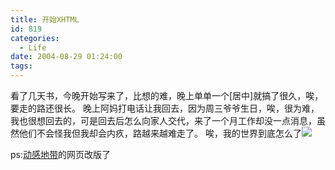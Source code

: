 ```yaml
---
title: 开始XHTML
id: 819
categories:
  - Life
date: 2004-08-29 01:24:00
tags:
---
```


看了几天书，今晚开始写来了，比想的难，晚上单单一个[居中]就搞了很久，唉，要走的路还很长。
晚上阿妈打电话让我回去，因为周三爷爷生日，唉，很为难，我也很想回去的，可是回去后怎么向家人交代，来了一个月工作却没一点消息，虽然他们不会怪我但我却会内疚，路越来越难走了。
唉，我的世界到底怎么了![](/images/2004/08/15_12737.gif)

ps:[动感地带](http://m-zone.gmcc.net)的网页改版了